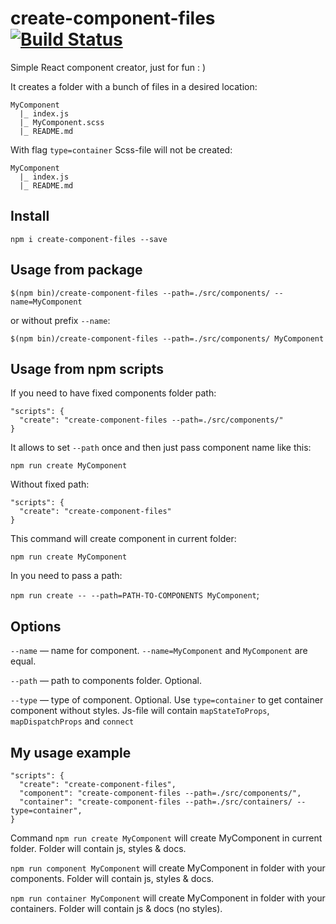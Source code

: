 # create-component-files [![Build Status](https://travis-ci.org/yoksel/create-component-files.svg?branch=master)](https://travis-ci.org/yoksel/create-component-files)

Simple React component creator, just for fun : )

It creates a folder with a bunch of files in a desired location:

```
MyComponent
  |_ index.js
  |_ MyComponent.scss
  |_ README.md
```

With flag `type=container` Scss-file will not be created:

```
MyComponent
  |_ index.js
  |_ README.md
```

## Install

```npm i create-component-files --save```

## Usage from package

```$(npm bin)/create-component-files --path=./src/components/ --name=MyComponent```

or without prefix `--name`:

```$(npm bin)/create-component-files --path=./src/components/ MyComponent```

## Usage from npm scripts

If you need to have fixed components folder path:

```
"scripts": {
  "create": "create-component-files --path=./src/components/"
}
```

It allows to set `--path` once and then just pass component name like this:

```npm run create MyComponent```

Without fixed path:

```
"scripts": {
  "create": "create-component-files"
}
```

This command will create component in current folder:

```npm run create MyComponent```

In you need to pass a path:

```npm run create -- --path=PATH-TO-COMPONENTS MyComponent```;

## Options

`--name` — name for component. `--name=MyComponent` and `MyComponent` are equal.

`--path` — path to components folder. Optional.

`--type` — type of component. Optional. Use `type=container` to get container component without styles. Js-file will contain `mapStateToProps`, `mapDispatchProps` and `connect`

## My usage example

```
"scripts": {
  "create": "create-component-files",
  "component": "create-component-files --path=./src/components/",
  "container": "create-component-files --path=./src/containers/ --type=container",
}
```

Command `npm run create MyComponent` will create MyComponent in current folder. Folder will contain js, styles & docs.

`npm run component MyComponent` will create MyComponent in folder with your components. Folder will contain js, styles & docs.

`npm run container MyComponent` will create MyComponent in folder with your containers. Folder will contain js & docs (no styles).
